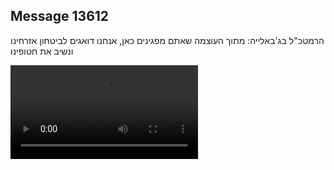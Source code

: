 ## Message 13612

הרמטכ"ל בג'באלייה: מתוך העוצמה שאתם מפגינים כאן, אנחנו דואגים לביטחון אזרחינו ונשיב את חטופינו

![Video](https://data.iron-swords.co.il/2024/November/09/13612/13612_media.mp4)
